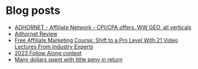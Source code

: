 # Blog posts
<!-- BLOG-POST-LIST:START -->
- [ADHORNET - Affiliate Network - CPI/CPA offers. WW GEO, all verticals](https://afflift.com/f/threads/adhornet-affiliate-network-cpi-cpa-offers-ww-geo-all-verticals.9838/)
- [Adhornet Review](https://afflift.com/f/threads/adhornet-review.10372/)
- [Free Affiliate Marketing Course: Shift to a Pro Level With 21 Video Lectures From Industry Experts](https://afflift.com/f/threads/free-affiliate-marketing-course-shift-to-a-pro-level-with-21-video-lectures-from-industry-experts.10371/)
- [2023 Follow Along contest](https://afflift.com/f/threads/2023-follow-along-contest.10259/)
- [Many dollars spent with little peny in return](https://afflift.com/f/threads/many-dollars-spent-with-little-peny-in-return.10368/)
<!-- BLOG-POST-LIST:END -->

